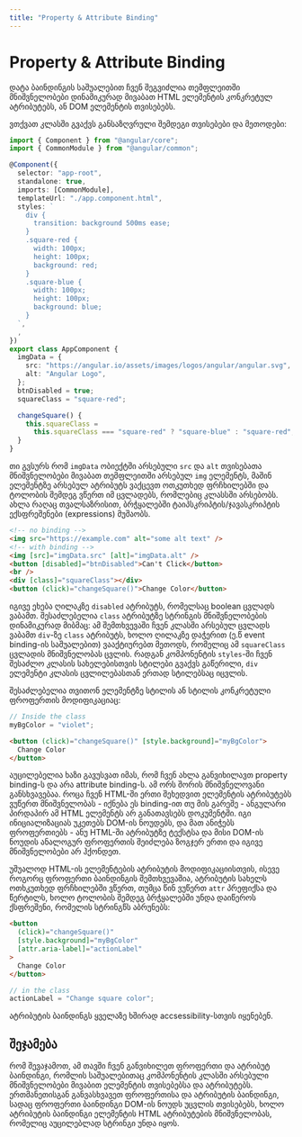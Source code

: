 ```yaml
---
title: "Property & Attribute Binding"
---
```


# Property & Attribute Binding

დატა ბაინდინგის საშუალებით ჩვენ შეგვიძლია თემფლეითში მნიშვნელობები
დინამიკურად მივაბათ HTML ელემენტის კონკრეტულ ატრიბუტებს, ან DOM
ელემენტის თვისებებს.

ვთქვათ კლასში გვაქვს განსაზღვრული შემდეგი თვისებები და მეთოდები:

```ts
import { Component } from "@angular/core";
import { CommonModule } from "@angular/common";

@Component({
  selector: "app-root",
  standalone: true,
  imports: [CommonModule],
  templateUrl: "./app.component.html",
  styles: `
    div {
      transition: background 500ms ease;
    }
    .square-red {
      width: 100px;
      height: 100px;
      background: red;
    }
    .square-blue {
      width: 100px;
      height: 100px;
      background: blue;
    }
  `,
  ,
})
export class AppComponent {
  imgData = {
    src: "https://angular.io/assets/images/logos/angular/angular.svg",
    alt: "Angular Logo",
  };
  btnDisabled = true;
  squareClass = "square-red";

  changeSquare() {
    this.squareClass =
      this.squareClass === "square-red" ? "square-blue" : "square-red";
  }
}
```

თი გვსურს რომ `imgData` ობიექტში არსებული `src` და `alt` თვისებათა მნიშვნელობები
მივაბათ თემფლეითში არსებულ `img` ელემენტს, მაშინ ელემენტზე არსებულ ატრიბუტს ვაქცევთ
ოთკუთხედ ფრჩხილებში და ტოლობის შემდეგ ვწერთ იმ ცვლადებს, რომლებიც კლასსში არსებობს.
ახლა რაღაც თვალსაზრისით, ბრჭყალებში ტაიპსკრიპტის/ჯავასკრიპტის ექსფრეშენები (expressions) მუშაობს.

```html
<!-- no binding -->
<img src="https://example.com" alt="some alt text" />
<!-- with binding -->
<img [src]="imgData.src" [alt]="imgData.alt" />
<button [disabled]="btnDisabled">Can't Click</button>
<br />
<div [class]="squareClass"></div>
<button (click)="changeSquare()">Change Color</button>
```

იგივე ეხება ღილაკზე `disabled` ატრიბუტს, რომელსაც boolean ცვლადს ვაბამთ.
შესაძლებელია `class` ატრიბუტზე სტრინგის მნიშვნელობების დინამიკურად მიბმაც:
ამ შემთხვევაში ჩვენ კლასში არსებულ ცვლადს ვაბამთ `div`-ზე `class` ატრიბუტს,
ხოლო ღილაკზე დაჭერით (ე.წ event binding-ის საშუალებით) ვააქტიურებთ მეთოდს,
რომელიც ამ `squareClass` ცვლადის მნიშვნელობას ცვლის. რადგან კომპონენტის
`styles`-ში ჩვენ შესაძლო კლასის სახელებისთვის სტილები გვაქვს გაწერილი, `div`
ელემენტი კლასის ცვლილებასთან ერთად სტილებსაც იცვლის.

შესაძლებელია თვითონ ელემენტზე სტილის ან სტილის კონკრეტული ფროფერთის მოდიფიკაციაც:

```ts
// Inside the class
myBgColor = "violet";
```

```html
<button (click)="changeSquare()" [style.background]="myBgColor">
  Change Color
</button>
```

აუცილებელია ხაზი გავუსვათ იმას, რომ ჩვენ ახლა განვიხილავთ property binding-ს და
არა attribute binding-ს. ამ ორს შორის მნიშვნელოვანი განსხვავებაა. როცა ჩვენ
HTML-ში ერთი შეხედვით ელემენტის ატრიბუტებს ვუწერთ მნიშვნელობას - იქნება ეს binding-ით თუ
მის გარეშე - ანგულარი პირდაპირ ამ HTML ელემენტს არ განათავსებს დოკუმენტში. იგი
ინიციალიზაციას უკეთებს DOM-ის ნოუდებს, და მათ ანიჭებს ფროფერთიებს - ანუ HTML-ში
ატრიბუტზე ტექსტსა და მისი DOM-ის ნოუდის ანალოგურ ფროფერთის შეიძლება ზოგჯერ ერთი
და იგივე მნიშვნელობები არ ჰქონდეთ.

უშუალოდ HTML-ის ელემენტების ატრიბუტის მოდიფიკაციისთვის, ისევე როგორც ფროფერთი ბაინდინგის
შემთხვევაშია, ატრიბუტის სახელს ოთხკუთხედ ფრჩხილებში ვწერთ, თუმცა წინ ვუწერთ `attr` პრეფიქსა
და წერტილს, ხოლო ტოლობის შემდეგ ბრჭყალებში უნდა დაიწეროს ქსფრეშენი, რომელის სტრინგწს აბრუნებს:

```html
<button
  (click)="changeSquare()"
  [style.background]="myBgColor"
  [attr.aria-label]="actionLabel"
>
  Change Color
</button>
```

```ts
// in the class
actionLabel = "Change square color";
```

ატრიბუტის ბაინდინგს ყველაზე ხშირად accsessibility-სთვის იყენებენ.

## შეჯამება

რომ შევაჯამოთ, ამ თავში ჩვენ განვიხილეთ ფროფერთი და ატრიბუტ ბაინდინგი, რომლის საშუალებითაც
კომპონენტის კლასში არსებული მნიშვნელობები მივაბით ელემენტის თვისებებსა და ატრიბუტებს. ერთმანეთისგან
განვასხვავეთ ფროფერთისა და ატრიბუტის ბაინდინგი, სადაც ფროფერთი ბაინდინგი DOM-ის ნოუდს უცვლის თვისებებს,
ხოლო ატრიბუტის ბაინდინგი ელემენტის HTML ატრიბუტების მნიშვნელობას, რომელიც აუცილებლად სტრინგი უნდა იყოს.
